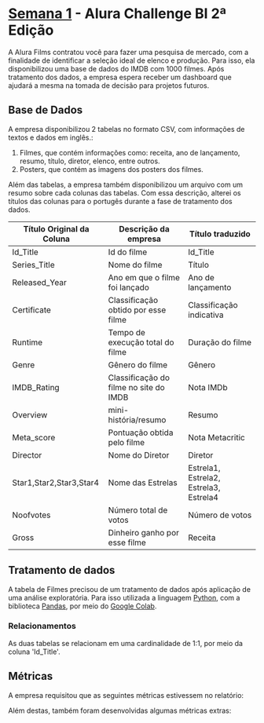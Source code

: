 # [Semana 1](https://bit.ly/Semana1_Alura) - Alura Challenge BI 2ª Edição

A Alura Films contratou você para fazer uma pesquisa de mercado, com a finalidade de identificar a seleção ideal de elenco e produção. Para isso, ela disponibilizou uma base de dados do IMDB com 1000 filmes. Após tratamento dos dados, a empresa espera receber um dashboard que ajudará a mesma na tomada de decisão para projetos futuros.

## Base de Dados

A empresa disponibilizou 2 tabelas no formato CSV, com informações de textos e dados em inglês.:
  
  1. Filmes, que contém informações como: receita, ano de lançamento, resumo, título, diretor, elenco, entre outros.
  2. Posters, que contém as imagens dos posters dos filmes.

Além das tabelas, a empresa também disponibilizou um arquivo com um resumo sobre cada colunas das tabelas. Com essa descrição, alterei os títulos das colunas para o portugês durante a fase de tratamento dos dados.

Título Original da Coluna | Descrição da empresa | Título traduzido
--------------- | -------------------------------- | -------------------
Id_Title | Id do filme | Id_Title
Series_Title | Nome do filme | Título
Released_Year | Ano em que o filme foi lançado | Ano de lançamento
Certificate | Classificação obtido por esse filme | Classificação indicativa
Runtime | Tempo de execução total do filme | Duração do filme
Genre | Gênero do filme | Gênero
IMDB_Rating | Classificação do filme no site do IMDB | Nota IMDb
Overview | mini-história/resumo | Resumo
Meta_score | Pontuação obtida pelo filme | Nota Metacritic
Director | Nome do Diretor | Diretor
Star1,Star2,Star3,Star4 | Nome das Estrelas | Estrela1, Estrela2, Estrela3, Estrela4
Noofvotes | Número total de votos | Número de votos
Gross | Dinheiro ganho por esse filme | Receita



## Tratamento de dados

A tabela de Filmes precisou de um tratamento de dados após aplicação de uma análise exploratória. Para isso utilizada a linguagem [Python](https://www.python.org/), com a biblioteca [Pandas](https://pandas.pydata.org/), por meio do [Google Colab](https://colab.research.google.com/).

### Relacionamentos

As duas tabelas se relacionam em uma cardinalidade de 1:1, por meio da coluna 'Id_Title'.

## Métricas

A empresa requisitou que as seguintes métricas estivessem no relatório:
  

Além destas, também foram desenvolvidas algumas métricas extras:


  
## 
